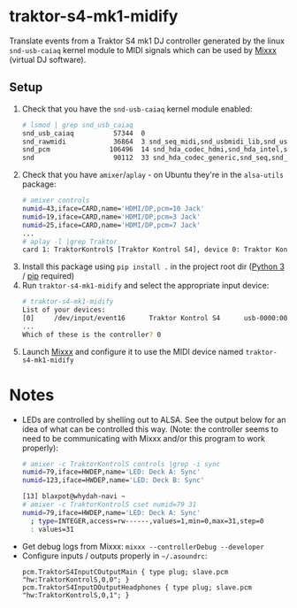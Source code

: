 # traktor-s4-mk1-midify

Translate events from a Traktor S4 mk1 DJ controller generated by the linux `snd-usb-caiaq` kernel module to MIDI signals which can be used by [Mixxx](https://mixxx.org/download/) (virtual DJ software).

## Setup
1. Check that you have the `snd-usb-caiaq` kernel module enabled:
    ```bash
    # lsmod | grep snd_usb_caiaq
    snd_usb_caiaq          57344  0
    snd_rawmidi            36864  3 snd_seq_midi,snd_usbmidi_lib,snd_usb_caiaq
    snd_pcm               106496  14 snd_hda_codec_hdmi,snd_hda_intel,snd_usb_audio,snd_hda_codec,snd_sof,snd_sof_intel_hda_common,snd_soc_core,snd_hda_core,snd_usb_caiaq,snd_pcm_dmaengine
    snd                    90112  33 snd_hda_codec_generic,snd_seq,snd_seq_device,snd_hda_codec_hdmi,snd_hwdep,snd_hda_intel,snd_usb_audio,snd_usbmidi_lib,snd_hda_codec,snd_hda_codec_realtek,snd_timer,snd_compress,thinkpad_acpi,snd_soc_core,snd_pcm,snd_usb_caiaq,snd_rawmidi
    ```
2. Check that you have `amixer`/`aplay` - on Ubuntu they're in the `alsa-utils` package:
    ```bash
    # amixer controls
    numid=43,iface=CARD,name='HDMI/DP,pcm=10 Jack'
    numid=19,iface=CARD,name='HDMI/DP,pcm=3 Jack'
    numid=25,iface=CARD,name='HDMI/DP,pcm=7 Jack'
    ...
    # aplay -l |grep Traktor
    card 1: TraktorKontrolS [Traktor Kontrol S4], device 0: Traktor Kontrol S4 [Traktor Kontrol S4]
    ```
3. Install this package using `pip install .` in the project root dir ([Python 3](https://www.python.org/downloads/) / [pip](https://pypi.org/project/pip/#files) required)
4. Run `traktor-s4-mk1-midify` and select the appropriate input device:
    ```bash
    # traktor-s4-mk1-midify
    List of your devices:
    [0]     /dev/input/event16      Traktor Kontrol S4      usb-0000:00:14.0-4/input0
    ...
    Which of these is the controller? 0
    ```
5. Launch [Mixxx](https://mixxx.org/download/) and configure it to use the MIDI device named `traktor-s4-mk1-midify`

# Notes
* LEDs are controlled by shelling out to ALSA. See the output below for an idea of what can be controlled this way. (Note: the controller seems to need to be communicating with Mixxx and/or this program to work properly):
     ```bash
     # amixer -c TraktorKontrolS controls |grep -i sync
     numid=79,iface=HWDEP,name='LED: Deck A: Sync'
     numid=123,iface=HWDEP,name='LED: Deck B: Sync'

     [13] blaxpot@whydah-navi ~
     # amixer -c TraktorKontrolS cset numid=79 31
     numid=79,iface=HWDEP,name='LED: Deck A: Sync'
       ; type=INTEGER,access=rw------,values=1,min=0,max=31,step=0
       : values=31
     ```
* Get debug logs from Mixxx: `mixxx --controllerDebug --developer`
* Configure inputs / outputs properly in `~/.asoundrc`:
    ```
    pcm.TraktorS4InputCOutputMain { type plug; slave.pcm "hw:TraktorKontrolS,0,0"; }
    pcm.TraktorS4InputDOutputHeadphones { type plug; slave.pcm "hw:TraktorKontrolS,0,1"; }
    ```
